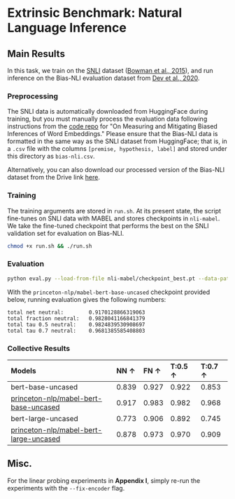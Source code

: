 # Extrinsic Benchmark: Natural Language Inference

## Main Results

In this task, we train on the [SNLI](https://nlp.stanford.edu/projects/snli/) dataset ([Bowman et al., 2015](https://nlp.stanford.edu/pubs/snli_paper.pdf)), and run inference on the Bias-NLI evaluation dataset from [Dev et al., 2020](https://ojs.aaai.org/index.php/AAAI/article/view/6267). 

### Preprocessing

The SNLI data is automatically downloaded from HuggingFace during training, but you must manually process the evaluation data 
following instructions from the [code repo](https://github.com/sunipa/On-Measuring-and-Mitigating-Biased-Inferences-of-Word-Embeddings) for "On Measuring and Mitigating Biased Inferences of Word Embeddings." Please ensure that the Bias-NLI data is formatted in the same way as the SNLI dataset from HuggingFace; that is, in a `.csv` file with the columns `[premise, hypothesis, label]` and stored under this directory as `bias-nli.csv`. 

Alternatively, you can also download our processed version of the Bias-NLI dataset from the Drive link [here](https://drive.google.com/file/d/1eC003yjOHjkp5-TGyVXW1emlV80qB7Yl/view?usp=sharing). 

### Training

The training arguments are stored in `run.sh`. At its present state, the script fine-tunes on SNLI data with MABEL and stores checkpoints in `nli-mabel`. 
We take the fine-tuned checkpoint that performs the best on the SNLI validation set for evaluation on Bias-NLI. 

```bash
chmod +x run.sh && ./run.sh
```

### Evaluation

```bash
python eval.py --load-from-file nli-mabel/checkpoint_best.pt --data-path bias-nli.csv
```

With the `princeton-nlp/mabel-bert-base-uncased` checkpoint provided below, running evaluation gives the following numbers:

```
total net neutral:        0.9170128866319063
total fraction neutral:   0.9828041166841379
total tau 0.5 neutral:    0.9824839530908697
total tau 0.7 neutral:    0.9681385585408803
```

### Collective Results

|              Models       | NN ↑ | FN ↑ | T:0.5 ↑ | T:0.7 ↑ |
|:-------------------------------|:------|:------|:------|:------|
| bert-base-uncased | 0.839	| 0.927	| 0.922	| 0.853 |
|  [princeton-nlp/mabel-bert-base-uncased](https://drive.google.com/file/d/1cOSnepKz0o_577oeYmgq8fgk5P9-83Vk/view?usp=sharing) | 0.917 |  0.983 | 0.982 | 0.968 |
| bert-large-uncased | 0.773 |	0.906 |	0.892 |	0.745 |
|  [princeton-nlp/mabel-bert-large-uncased]() |0.878 |	0.973 |	0.970 |	0.909 |

## Misc.

For the linear probing experiments in **Appendix I**, simply re-run the experiments with the `--fix-encoder` flag. 

